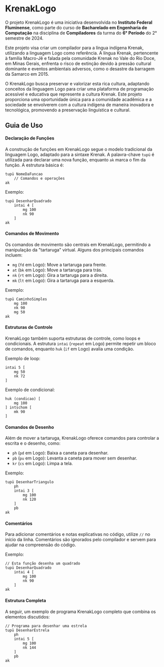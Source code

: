 
# KrenakLogo

O projeto KrenakLogo é uma iniciativa desenvolvida no **Instituto Federal Fluminense**, como parte do curso de **Bacharelado em Engenharia de Computação** na disciplina de **Compiladores** da turma do **6° Período** do 2° semestre de 2024. 

Este projeto visa criar um compilador para a língua indígena Krenak, utilizando a linguagem Logo como referência. A língua Krenak, pertencente à família Macro-Jê e falada pela comunidade Krenak no Vale do Rio Doce, em Minas Gerais, enfrenta o risco de extinção devido à pressão cultural dominante e eventos ambientais adversos, como o desastre da barragem da Samarco em 2015. 

O KrenakLogo busca preservar e valorizar esta rica cultura, adaptando conceitos da linguagem Logo para criar uma plataforma de programação acessível e educativa que represente a cultura Krenak. Este projeto proporciona uma oportunidade única para a comunidade acadêmica e a sociedade se envolverem com a cultura indígena de maneira inovadora e tecnológica, promovendo a preservação linguística e cultural.

## Guia de Uso
#### Declaração de Funções

A construção de funções em KrenakLogo segue o modelo tradicional da linguagem Logo, adaptado para a sintaxe Krenak. A palavra-chave `tupü` é utilizada para declarar uma nova função, enquanto `ak` marca o fim da função. A estrutura básica é:

```krenaklogo
tupü NomeDaFuncao
    // Comandos e operações
ak
```

Exemplo:

```krenaklogo
tupü DesenharQuadrado
    intai 4 [
        mg 100
        nk 90
    ]
ak
```

#### Comandos de Movimento

Os comandos de movimento são centrais em KrenakLogo, permitindo a manipulação da "tartaruga" virtual. Alguns dos principais comandos incluem:

-   `mg` (`fd` em Logo): Move a tartaruga para frente.
-   `at` (`bk` em Logo): Move a tartaruga para trás.
-   `nk` (`rt` em Logo): Gira a tartaruga para a direita.
-   `mk` (`lt` em Logo): Gira a tartaruga para a esquerda.

Exemplo:

```krenaklogo
tupü CaminhoSimples
    mg 100
    nk 90
    mg 50
ak
```

#### Estruturas de Controle

KrenakLogo também suporta estruturas de controle, como loops e condicionais. A estrutura `intai` (`repeat` em Logo) permite repetir um bloco de comandos, enquanto `huk` (`if` em Logo) avalia uma condição.

Exemplo de loop:

```krenaklogo
intai 5 [
    mg 50
    nk 72
]
```

Exemplo de condicional:
```krenaklogo
huk (condicao) [
    mg 100
] intschom [
    mk 90
]
```

#### Comandos de Desenho

Além de mover a tartaruga, KrenakLogo oferece comandos para controlar a escrita e o desenho, como:

-   `ph` (`pd` em Logo): Baixa a caneta para desenhar.
-   `pb` (`pu` em Logo): Levanta a caneta para mover sem desenhar.
-   `kr` (`cs` em Logo): Limpa a tela.

Exemplo:

```krenaklogo
tupü DesenharTriangulo
    ph
    intai 3 [
        mg 100
        nk 120
    ]
    pb
ak
```

#### Comentários

Para adicionar comentários e notas explicativas no código, utilize `//` no início da linha. Comentários são ignorados pelo compilador e servem para ajudar na compreensão do código.

Exemplo:

```krenaklogo
// Esta função desenha um quadrado
tupü DesenharQuadrado
    intai 4 [
        mg 100
        nk 90
    ]
ak
```

#### Estrutura Completa

A seguir, um exemplo de programa KrenakLogo completo que combina os elementos discutidos:

```krenaklogo
// Programa para desenhar uma estrela
tupü DesenharEstrela
    ph
    intai 5 [
        mg 100
        nk 144
    ]
    pb
ak
```